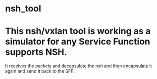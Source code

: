 # nsh_tool
# This nsh/vxlan tool is working as a simulator for any Service Function supports NSH.
It receives the packets and decapsulate the nsh and then encapsulate it again and send it back to the SFF.
